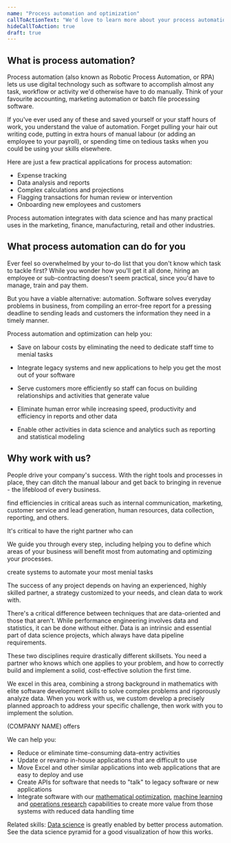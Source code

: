 ```yaml
---
name: "Process automation and optimization"
callToActionText: "We'd love to learn more about your process automation requirements. Contact us today."
hideCallToAction: true
draft: true
---
```


## What is process automation?

Process automation (also known as Robotic Process Automation, or RPA) lets us use digital technology such as software to accomplish almost any task, workflow or activity we'd otherwise have to do manually. Think of your favourite accounting, marketing automation or batch file processing software. 

If you've ever used any of these and saved yourself or your staff hours of work, you understand the value of automation. Forget pulling your hair out writing code, putting in extra hours of manual labour (or adding an employee to your payroll), or spending time on tedious tasks when you could be using your skills elsewhere.

Here are just a few practical applications for process automation: 

- Expense tracking
- Data analysis and reports 
- Complex calculations and projections 
- Flagging transactions for human review or intervention 
- Onboarding new employees and customers 

Process automation integrates with data science and has many practical uses in the marketing, finance, manufacturing, retail and other industries.

## What process automation can do for you

Ever feel so overwhelmed by your to-do list that you don't know which task to tackle first? While you wonder how you'll get it all done, hiring an employee or sub-contracting doesn't seem practical, since you'd have to manage, train and pay them. 

But you have a viable alternative: automation. Software solves everyday problems in business, from compiling an error-free report for a pressing deadline to sending leads and customers the information they need in a timely manner. 

Process automation and optimization can help you: 

- Save on labour costs by eliminating the need to dedicate staff time to menial tasks 

- Integrate legacy systems and new applications to help you get the most out of your software

- Serve customers more efficiently so staff can focus on building relationships and activities that generate value

- Eliminate human error while increasing speed, productivity and efficiency in reports and other data 

- Enable other activities in data science and analytics such as reporting and statistical modeling

  

## Why work with us?

People drive your company's success. With the right tools and processes in place, they can ditch the manual labour and get back to bringing in revenue - the lifeblood of every business.

find efficiencies in critical areas such as internal communication, marketing, customer service and lead generation, human resources, data collection, reporting, and others. 

 It's critical to have the right partner who can 

We guide you through every step, including helping you to define which areas of your business will benefit most from automating and optimizing your processes. 

create systems to automate your most menial tasks 



The success of any project depends on having an experienced, highly skilled partner, a strategy customized to your needs, and clean data to work with.

There's a critical difference between techniques that are data-oriented and those that aren't. While performance engineering involves data and statistics, it can be done without either. Data is an intrinsic and essential part of data science projects, which always have data pipeline requirements. 

These two disciplines require drastically different skillsets. You need a partner who knows which one applies to your problem, and how to correctly build and implement a solid, cost-effective solution the first time.

We excel in this area, combining a strong background in mathematics with elite software development skills to solve complex problems and rigorously analyze data. When you work with us, we custom develop a precisely planned approach to address your specific challenge, then work with you to implement the solution. 



(COMPANY NAME) offers 

We can help you:

- Reduce or eliminate time-consuming data-entry activities 
- Update or revamp in-house applications that are difficult to use 
- Move Excel and other similar applications into web applications that are easy to deploy and use
- Create APIs for software that needs to "talk" to legacy software or new applications
- Integrate software with our [mathematical optimization](mathematical-optimization.md), [machine learning](machine-learning.md) and [operations research](operations-research.md) capabilities to create more value from those systems with reduced data handling time



Related skills: [Data science](data-science.md) is greatly enabled by better process automation. See the data science pyramid for a good visualization of how this works.